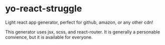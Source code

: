 # yo-react-struggle
Light react app generator, perfect for github, amazon, or any other cdn!

This generator uses jsx, scss, and react-router. It is generally a personable convience, but it is available for everyone.
